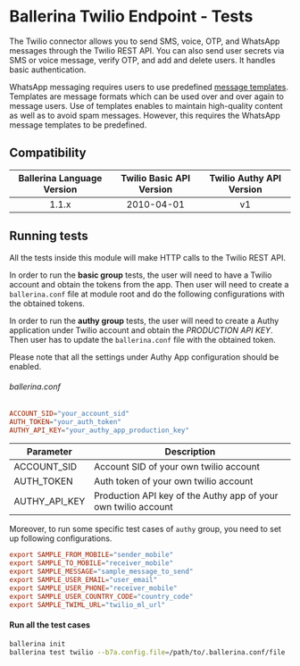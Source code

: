 # Ballerina Twilio Endpoint - Tests

The Twilio connector allows you to send SMS, voice, OTP, and WhatsApp messages through the Twilio REST API. You can also send
user secrets via SMS or voice message, verify OTP, and add and delete users. It handles basic authentication.

WhatsApp messaging requires users to use predefined [message templates](https://www.twilio.com/docs/sms/whatsapp/tutorial/send-whatsapp-notification-messages-templates). Templates are message formats which can be used over and over again to message users. Use of templates enables to maintain high-quality content as well as to avoid spam messages. However, this requires the WhatsApp message templates to be predefined.

## Compatibility

| Ballerina Language Version  | Twilio Basic API Version | Twilio Authy API Version |
|:---------------------------:|:------------------------:|:------------------------:|
| 1.1.x                       | 2010-04-01               | v1                       |

## Running tests

All the tests inside this module will make HTTP calls to the Twilio REST API.

In order to run the **basic group** tests, the user will need to have a Twilio account and obtain the tokens from the app.
Then user will need to create a `ballerina.conf` file at module root and do the following configurations with the obtained tokens.

In order to run the **authy group** tests, the user will need to create a Authy application under Twilio account and 
obtain the _PRODUCTION API KEY_. Then user has to update the `ballerina.conf` file with the obtained token.

Please note that all the settings under Authy App configuration should be enabled.

###### ballerina.conf

```ballerina.conf
ACCOUNT_SID="your_account_sid"
AUTH_TOKEN="your_auth_token"
AUTHY_API_KEY="your_authy_app_production_key"
```

| Parameter       | Description                                                                                  |
| --------------- | -------------------------------------------------------------------------------------------- |
| ACCOUNT_SID     | Account SID of your own twilio account                                                       |
| AUTH_TOKEN      | Auth token of your own twilio account                                                        |
| AUTHY_API_KEY   | Production API key of the Authy app of your own twilio account                               |

Moreover, to run some specific test cases of `authy` group, you need to set up following configurations.

```ballerina.conf
export SAMPLE_FROM_MOBILE="sender_mobile"
export SAMPLE_TO_MOBILE="receiver_mobile"
export SAMPLE_MESSAGE="sample_message_to_send"
export SAMPLE_USER_EMAIL="user_email"
export SAMPLE_USER_PHONE="receiver_mobile"
export SAMPLE_USER_COUNTRY_CODE="country_code"
export SAMPLE_TWIML_URL="twilio_ml_url"
```

#### Run all the test cases

```sh
ballerina init
ballerina test twilio --b7a.config.file=/path/to/.ballerina.conf/file
```
